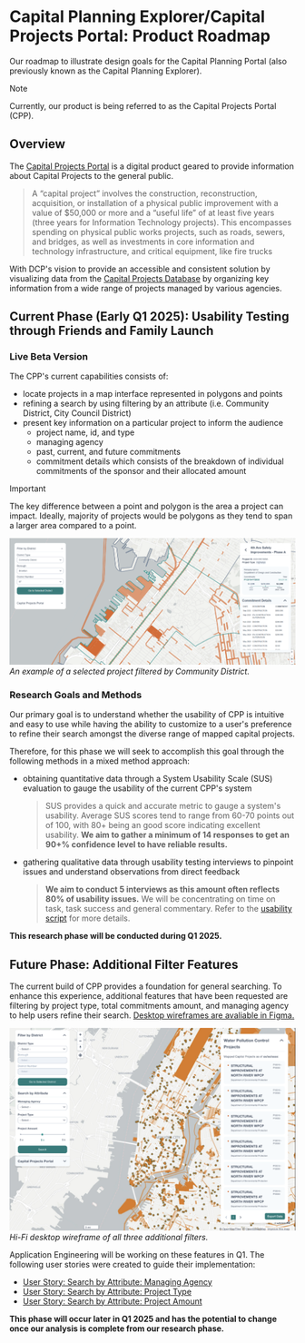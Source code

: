# Capital Planning Explorer/Capital Projects Portal: Product Roadmap

Our roadmap to illustrate design goals for the Capital Planning Portal (also previously known as the Capital Planning Explorer).

> [!NOTE]
> Currently, our product is being referred to as the Capital Projects Portal (CPP).

## Overview

The [Capital Projects Portal](https://capitalprojects.nycplanningdigital.com/) is a digital product geared to provide information about Capital Projects to the general public.

> A “capital project” involves the construction, reconstruction, acquisition, or installation of a physical public improvement with a value of $50,000 or more and a “useful life” of at least five years (three years for Information Technology projects). This encompasses spending on physical public works projects, such as roads, sewers, and bridges, as well as investments in core information and technology infrastructure, and critical equipment, like fire trucks

With DCP's vision to provide an accessible and consistent solution by visualizing data from the [Capital Projects Database](https://www.nyc.gov/site/planning/data-maps/open-data/dwn-capital-planning-database.page) by organizing key information from a wide range of projects managed by various agencies.

## Current Phase (Early Q1 2025): Usability Testing through Friends and Family Launch

### Live Beta Version

The CPP's current capabilities consists of:

- locate projects in a map interface represented in polygons and points
- refining a search by using filtering by an attribute (i.e. Community District, City Council District)
- present key information on a particular project to inform the audience
  - project name, id, and type
  - managing agency
  - past, current, and future commitments
  - commitment details which consists of the breakdown of individual commitments of the sponsor and their allocated amount
  
> [!IMPORTANT]
> The key difference between a point and polygon is the area a project can impact. Ideally, majority of projects would be polygons as they tend to span a larger area compared to a point.

![alt text](image-2.png)
*An example of a selected project filtered by Community District.*

### Research Goals and Methods

Our primary goal is to understand whether the usability of CPP is intuitive and easy to use while having the ability to customize to a user's preference to refine their search amongst the diverse range of mapped capital projects.

Therefore, for this phase we will seek to accomplish this goal through the following methods in a mixed method approach:

- obtaining quantitative data through a System Usability Scale (SUS) evaluation to gauge the usability of the current CPP's system

  > SUS provides a quick and accurate metric to gauge a system's usability. Average SUS scores tend to range from 60-70 points out of 100, with 80+ being an good score indicating excellent usability. **We aim to gather a minimum of 14 responses to get an 90+% confidence level to have reliable results.**

- gathering qualitative data through usability testing interviews to pinpoint issues and understand observations from direct feedback

  > **We aim to conduct 5 interviews as this amount often reflects 80% of usability issues.** We will be concentrating on time on task, task success and general commentary. Refer to the [usability script](https://github.com/NYCPlanning/design/blob/c3a3310dee2197da668bb706d862ccc5da907359/CPP%20(CPE)/usability-interview-script.md) for more details.

**This research phase will be conducted during Q1 2025.**

## Future Phase: Additional Filter Features

The current build of CPP provides a foundation for general searching. To enhance this experience, additional features that have been requested are filtering by project type, total commitments amount, and managing agency to help users refine their search. [Desktop wireframes are avaliable in Figma.](https://www.figma.com/design/LYHHoPop9l0jpEivk5CFzJ/Capital-Projects-Portal?node-id=2728-6859&t=AdKOMXezsSae0dNG-1)

![alt text](image-4.png)
*Hi-Fi desktop wireframe of all three additional filters.*

Application Engineering will be working on these features in Q1. The following user stories were created to guide their implementation:

- [User Story: Search by Attribute: Managing Agency](https://github.com/NYCPlanning/ae-cp-map/issues/126)
- [User Story: Search by Attribute: Project Type](https://github.com/NYCPlanning/ae-cp-map/issues/127)
- [User Story: Search by Attribute: Project Amount](https://github.com/NYCPlanning/ae-cp-map/issues/128)

**This phase will occur later in Q1 2025 and has the potential to change once our analysis is complete from our research phase.**
